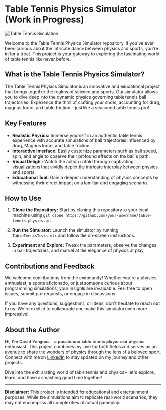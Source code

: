 # Table Tennis Physics Simulator (Work in Progress)

![Table Tennis Simulation](simulation.gif)

Welcome to the Table Tennis Physics Simulator repository! If you've ever been curious about the intricate dance between physics and sports, you're in for a treat. This project is your gateway to exploring the fascinating world of table tennis like never before.

## What is the Table Tennis Physics Simulator?

The Table Tennis Physics Simulator is an innovative and educational project that brings together the realms of science and sports. Our simulator allows you to dive deep into the dynamic physics governing table tennis ball trajectories. Experience the thrill of crafting your shots, accounting for drag, magnus force, and table friction – just like a seasoned table tennis pro!

## Key Features

- **Realistic Physics:** Immerse yourself in an authentic table tennis experience with accurate simulations of ball trajectories influenced by drag, Magnus force, and table friction.
- **Interactive Interface:** Easily customize parameters such as ball speed, spin, and angle to observe their profound effects on the ball's path.
- **Visual Delight:** Watch the action unfold through captivating visualizations that vividly depict the intricate interplay between physics and sports.
- **Educational Tool:** Gain a deeper understanding of physics concepts by witnessing their direct impact on a familiar and engaging scenario.

## How to Use

1. **Clone the Repository:** Start by cloning this repository to your local machine using `git clone https://github.com/your-username/table-tennis-physics.git`.

2. **Run the Simulator:** Launch the simulator by running `TableTennisTests.mlx` and follow the on-screen instructions.

3. **Experiment and Explore:** Tweak the parameters, observe the changes in ball trajectories, and marvel at the elegance of physics at play.

## Contributions and Feedback

We welcome contributions from the community! Whether you're a physics enthusiast, a sports aficionado, or just someone curious about programming simulations, your insights are invaluable. Feel free to open issues, submit pull requests, or engage in discussions.

If you have any questions, suggestions, or ideas, don't hesitate to reach out to us. We're excited to collaborate and make this simulator even more impressive!

## About the Author

Hi, I'm David Yanguas – a passionate table tennis player and physics enthusiast. This project combines my love for both fields and serves as an avenue to share the wonders of physics through the lens of a beloved sport. Connect with me on [LinkedIn](https://www.linkedin.com/in/davidyanguasrojas/) to stay updated on my journey and other projects.

Dive into the exhilarating world of table tennis and physics – let's explore, learn, and have a smashing good time together!

---
**Disclaimer:** This project is intended for educational and entertainment purposes. While the simulations aim to replicate real-world scenarios, they may not encompass all complexities of actual gameplay.
